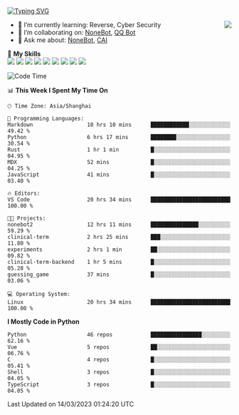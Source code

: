 [![Typing SVG](https://readme-typing-svg.herokuapp.com?size=25&duration=2500&color=8C43EA&vCenter=true&width=200&height=40&lines=Hi+there+%F0%9F%91%8B%F0%9F%8F%BB;I'm+yanyongyu)](https://git.io/typing-svg)

<a href="#">
  <img align="right" src="https://github-readme-stats.vercel.app/api?username=yanyongyu&count_private=true&show_icons=true&bg_color=15,f2f7fd,E0EAFC" />
</a>

- 🌱 I’m currently learning: Reverse, Cyber Security
- 👯 I’m collaborating on: [NoneBot](https://github.com/nonebot), [QQ Bot](https://github.com/Mrs4s/go-cqhttp)
- 💬 Ask me about: [NoneBot](https://github.com/nonebot), [CAI](https://github.com/cscs181/CAI)

🌟 **My Skills**  
![](https://img.shields.io/badge/-Python-3e74a2?style=flat-square&logo=Python&logoColor=fff)
![](https://img.shields.io/badge/-Node.js-339933?style=flat-square&logo=Node.js&logoColor=fff)
![](https://img.shields.io/badge/-Vue-4fc08d?style=flat-square&logo=Vue.js&logoColor=fff)
![](https://img.shields.io/badge/-React-2d98ce?style=flat-square&logo=React&logoColor=fff)
![](https://img.shields.io/badge/-Docker-2496ED?style=flat-square&logo=Docker&logoColor=fff)
![](https://img.shields.io/badge/-Linux-000000?style=flat-square&logo=Linux&logoColor=fff)
![](https://img.shields.io/badge/-MySQL-4479A1?style=flat-square&logo=MySQL&logoColor=fff)
![](https://img.shields.io/badge/-Redis-DC382D?style=flat-square&logo=Redis&logoColor=fff)
![](https://img.shields.io/badge/-MongoDB-47A248?style=flat-square&logo=MongoDB&logoColor=fff)

<!--START_SECTION:waka-->
![Code Time](http://img.shields.io/badge/Code%20Time-3%2C875%20hrs%2038%20mins-blue)

📊 **This Week I Spent My Time On** 

```text
🕑︎ Time Zone: Asia/Shanghai

💬 Programming Languages: 
Markdown                 10 hrs 10 mins      ████████████░░░░░░░░░░░░░   49.42 % 
Python                   6 hrs 17 mins       ████████░░░░░░░░░░░░░░░░░   30.54 % 
Rust                     1 hr 1 min          █░░░░░░░░░░░░░░░░░░░░░░░░   04.95 % 
MDX                      52 mins             █░░░░░░░░░░░░░░░░░░░░░░░░   04.25 % 
JavaScript               41 mins             █░░░░░░░░░░░░░░░░░░░░░░░░   03.40 % 

🔥 Editors: 
VS Code                  20 hrs 34 mins      █████████████████████████   100.00 % 

🐱‍💻 Projects: 
nonebot2                 12 hrs 11 mins      ███████████████░░░░░░░░░░   59.29 % 
clinical-term            2 hrs 25 mins       ███░░░░░░░░░░░░░░░░░░░░░░   11.80 % 
experiments              2 hrs 1 min         ██░░░░░░░░░░░░░░░░░░░░░░░   09.82 % 
clinical-term-backend    1 hr 5 mins         █░░░░░░░░░░░░░░░░░░░░░░░░   05.28 % 
guessing_game            37 mins             █░░░░░░░░░░░░░░░░░░░░░░░░   03.06 % 

💻 Operating System: 
Linux                    20 hrs 34 mins      █████████████████████████   100.00 % 
```

**I Mostly Code in Python** 

```text
Python                   46 repos            ████████████████░░░░░░░░░   62.16 % 
Vue                      5 repos             ██░░░░░░░░░░░░░░░░░░░░░░░   06.76 % 
C                        4 repos             █░░░░░░░░░░░░░░░░░░░░░░░░   05.41 % 
Shell                    3 repos             █░░░░░░░░░░░░░░░░░░░░░░░░   04.05 % 
TypeScript               3 repos             █░░░░░░░░░░░░░░░░░░░░░░░░   04.05 % 
```




 Last Updated on 14/03/2023 01:24:20 UTC
<!--END_SECTION:waka-->
